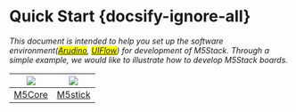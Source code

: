 # Quick Start {docsify-ignore-all}

*This document is intended to help you set up the software environment(<mark>[Arudino](https://www.arduino.cc)</mark>, <mark>[UIFlow](http://flow.m5stack.com)</mark>) for development of M5Stack. Through a simple example, we would like to illustrate how to develop M5Stack boards.*

<img src="assets/img/getting_started_pics/m5stack_core.png"> | <img src="assets/img/getting_started_pics/m5stick.png">
---|---
[M5Core](en/quick_start/m5core/m5stack_core_quick_start) | [M5stick](en/quick_start/m5stick/m5stick_quick_start)

<!-- ## Practice

**For being familiar with the programming mode you lik, We suggest you following the corresponding option to do more practices.**

<img src="assets/img/getting_started_pics/programming_mode_arduino.png"> | <img src="assets/img/getting_started_pics/programming_mode_blockly.png">  | <img src="assets/img/getting_started_pics/programming_mode_micropython.png">
---|---|---
[Arduino](/en/practice/practice_arduino) | [UiFlow-Blockly](/en/practice/practice_blockly) | [UiFlow-MicroPython](/en/practice/practice_micropython) -->
